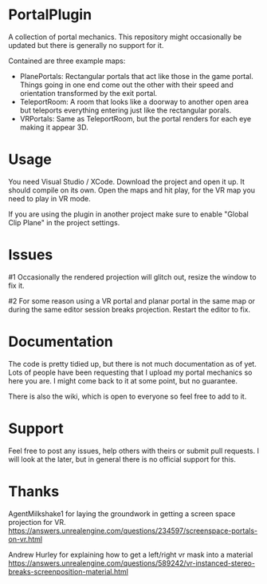 # PortalPlugin
A collection of portal mechanics. This repository might occasionally be updated but there is generally no support for it.

Contained are three example maps:
* PlanePortals: Rectangular portals that act like those in the game portal. Things going in one end come out the other with their speed and orientation transformed by the exit portal.
* TeleportRoom: A room that looks like a doorway to another open area but teleports everything entering just like the rectangular porals.
* VRPortals: Same as TeleportRoom, but the portal renders for each eye making it appear 3D.

# Usage
You need Visual Studio / XCode. Download the project and open it up. It should compile on its own. Open the maps and hit play, for the VR map you need to play in VR mode.

If you are using the plugin in another project make sure to enable "Global Clip Plane" in the project settings.

# Issues
#1 Occasionally the rendered projection will glitch out, resize the window to fix it. 

#2 For some reason using a VR portal and planar portal in the same map or during the same editor session breaks projection. Restart the editor to fix.

# Documentation
The code is pretty tidied up, but there is not much documentation as of yet. Lots of people have been requesting that I upload my portal mechanics so here you are. I might come back to it at some point, but no guarantee.

There is also the wiki, which is open to everyone so feel free to add to it.

# Support
Feel free to post any issues, help others with theirs or submit pull requests. I will look at the later, but in general there is no official support for this.

# Thanks
AgentMilkshake1 for laying the groundwork in getting a screen space projection for VR.
https://answers.unrealengine.com/questions/234597/screenspace-portals-on-vr.html

Andrew Hurley for explaining how to get a left/right vr mask into a material
https://answers.unrealengine.com/questions/589242/vr-instanced-stereo-breaks-screenposition-material.html

